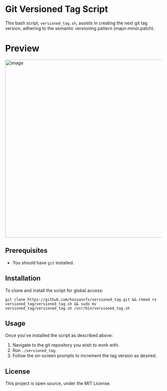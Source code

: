 # Git Versioned Tag Script

This bash script, `versioned_tag.sh`, assists in creating the next git tag version, adhering to the semantic versioning pattern (major.minor.patch).

# Preview

<img width="571" alt="image" src="https://github.com/hassanvfx/versioned_tag/assets/425926/8b9f0614-cb61-4223-9fbf-4299169ba12a">

## Prerequisites

- You should have `git` installed.

## Installation

To clone and install the script for global access:
```
git clone https://github.com/hassanvfx/versioned_tag.git && chmod +x versioned_tag/versioned_tag.sh && sudo mv versioned_tag/versioned_tag.sh /usr/bin/versioned_tag.sh
```

## Usage

Once you've installed the script as described above:

1. Navigate to the git repository you wish to work with.
2. Run `./versioned_tag`.
3. Follow the on-screen prompts to increment the tag version as desired.

## License

This project is open source, under the MIT License.
